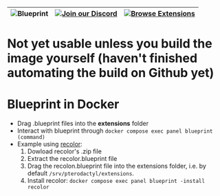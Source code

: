 | ![Blueprint](https://github.com/BlueprintFramework/docker/assets/59907407/4eb6a70b-7f30-476e-81a4-c4f317186db6) | [![Join our Discord](https://discordapp.com/api/guilds/123456789012345678/widget.png?style=banner2)](https://discord.gg/CUwHwv6xRe) | [![Browse Extensions](https://yourwebsite.com/path/to/download/image.png)](https://blueprint.zip/) |
|:---:|:---:|:---:|

# Not yet usable unless you build the image yourself (haven't finished automating the build on Github yet)
# Blueprint in Docker
- Drag .blueprint files into the **extensions** folder
- Interact with blueprint through ``docker compose exec panel blueprint (command)``
- Example using [recolor](<https://github.com/sp11rum/recolor>):
  1. Dowload recolor's .zip file
  2. Extract the recolor.blueprint file
  3. Drag the recolon.blueprint file into the extensions folder, i.e. by default ``/srv/pterodactyl/extensions``.
  4. Install recolor: ``docker compose exec panel blueprint -install recolor``
